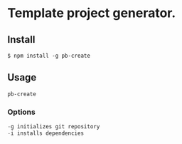 # Template project generator.

## Install

`$ npm install -g pb-create`

## Usage

```console
pb-create
```

### Options

```powershell
-g initializes git repository
-i installs dependencies
```

